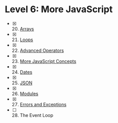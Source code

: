 # Level 6: More JavaScript

- [x] 20. [Arrays](./20-arrays.md)
- [x] 21. [Loops](./21-loops.md)
- [x] 22. [Advanced Operators](./22-operators.md)
- [x] 23. [More JavaScript Concepts](./23-more-js-concepts.md)
- [x] 24. [Dates](./24-dates.md)
- [x] 25. [JSON](./25-json.md)
- [x] 26. [Modules](./26-modules.md)
- [x] 27. [Errors and Exceptions](./27-errors.md)
- [ ] 28. The Event Loop
